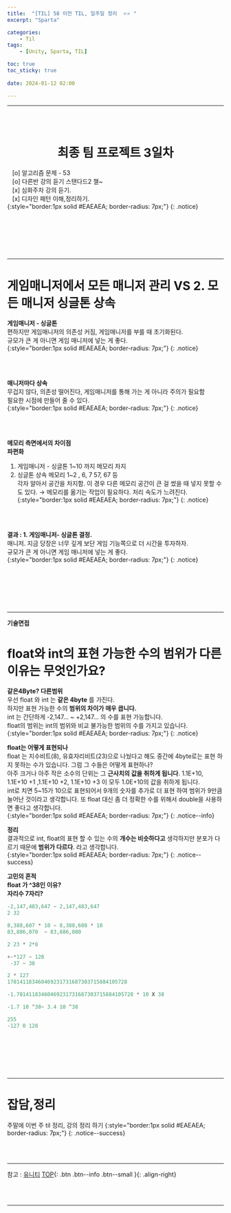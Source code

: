 ```yaml
---
title:  "[TIL] 58 이전 TIL, 일주일 정리  ⭐⭐ "
excerpt: "Sparta"

categories:
    - Til
tags:
    - [Unity, Sparta, TIL]

toc: true
toc_sticky: true
 
date: 2024-01-12 02:00

---
```

- - -



<BR><BR>

<center><H1>  최종 팀 프로젝트 3일차  </H1></center>

&nbsp;&nbsp; [o] 알고리즘 문제  - 53  
&nbsp;&nbsp; [o] 다른반 강의 듣기 스탠다드2 챌~   
&nbsp;&nbsp; [x] 심화주차 강의 듣기.  
&nbsp;&nbsp; [x] 디자인 패턴 이해,정리하기.   
{:style="border:1px solid #EAEAEA; border-radius: 7px;"}
{: .notice}  

<br><br><br><br><br>
- - - 

# 게임매니저에서 모든 매니저 관리 VS  2. 모든 매니저 싱글톤 상속

**게임매니저 - 싱글톤**  
편하지만 게임매니저의 의존성 커짐, 게임매니저를 부를 때 초기화된다.  
규모가 큰 게 아니면 게임 매니저에 넣는 게 좋다.  
{:style="border:1px solid #EAEAEA; border-radius: 7px;"}
{: .notice}

<br><br>

**매니저마다 상속**  
무겁지 않다, 의존성 떨어진다, 게임매니저를 통해 가는 게 아니라 주의가 필요함  
필요한 시점에 만들어 줄 수 있다.  
{:style="border:1px solid #EAEAEA; border-radius: 7px;"}
{: .notice}  

<br><br>

**메모리 측면에서의 차이점**  
**파편화**  
1. 게임매니저 - 싱글톤  1~10 까지 메모리 차지  
2. 싱글톤 상속  메모리 1~2 , 6, 7  57, 67 등  
각자 알아서 공간을 차지함. 이 경우 다른 메모리 공간이 큰 걸 썼을 때 넣지 못할 수도 있다.  → 메모리를 옮기는 작업이 필요하다. 처리 속도가 느려진다.  
{:style="border:1px solid #EAEAEA; border-radius: 7px;"}
{: .notice}  

<br><br>

**결과 : 1. 게임매니저- 싱글톤 결정.**  
매니저.  지금 당장은 너무 깊게 보단 게임 기능쪽으로 더 시간을 투자하자.  
규모가 큰 게 아니면 게임 매니저에 넣는 게 좋다.  
{:style="border:1px solid #EAEAEA; border-radius: 7px;"}
{: .notice}  

<br><br><br><br><br>
- - - 

**기술면접**  
# float와 int의 표현 가능한 수의 범위가 다른 이유는 무엇인가요?

**같은4Byte? 다른범위**  
우선 float 와 int 는 **같은 4byte** 를 가진다.   
하지만 표현 가능한 수의 **범위의 차이가 매우 큽니다.**  
int 는 간단하게 -2,147... ~ +2,147... 의 수를 표현 가능합니다.  
float의 범위는 int의 범위와 비교 불가능한 범위의 수를 가지고 있습니다.   
{:style="border:1px solid #EAEAEA; border-radius: 7px;"}
{: .notice}  

**float는 어떻게 표현되나**  
float 는 지수비트(8), 유효자리비트(23)으로 나눴다고 해도 중간에 4byte로는 표현 하지 못하는 수가 있습니다.  그럼 그 수들은 어떻게 표현하나?  
아주 크거나 아주 작은 소수의 단위는 그 **근사치의 값을 취하게 됩니다**. 1.1E+10, 1.1E+10 +1 ,1.1E+10 +2, 1.1E+10 +3 이 모두 1.0E+10의 값을 취하게 됩니다.   
int로 치면 5~15가 10으로 표현되어서 9개의 숫자를 추가로 더 표현 하여 범위가 9만큼 늘어난 것이라고 생각합니다. 또 float 대신 좀 더 정확한 수를 위해서 double을 사용하면 좋다고 생각합니다.   
{:style="border:1px solid #EAEAEA; border-radius: 7px;"}
{: .notice--info}  

**정리**  
결과적으로 int, float의 표현 할 수 있는 수의 **개수는 비슷하다고** 생각하지만 분포가 다르기 때문에 **범위가 다르다**.  라고 생각합니다.  
{:style="border:1px solid #EAEAEA; border-radius: 7px;"}
{: .notice--success} 

**고민의 흔적**  
**float 가 ^38인 이유?**  
**자리수 7자리?**

<div class="notice--primary" markdown="1"> 

```c#
-2,147,483,647 ~ 2,147,483,647
2 32

8,388,607 * 10 ~ 8,388,608 * 10
83,886,070  ~ 83,886,080  

2 23 * 2*8

+-*127 ~ 128
 -37 ~ 38

2 * 127 
170141183460469231731687303715884105728

-1.70141183460469231731687303715884105728 * 10 X 38

-1.7 10 ^38~ 3.4 10 ^38

255
-127 0 128 
```
</div>



<br><br><br><br><br>
- - - 

# 잡담,정리
주말에 이번 주 til 정리, 강의 정리 하기
{:style="border:1px solid #EAEAEA; border-radius: 7px;"}
{: .notice--success}  

<br><br>
- - -

참고 : [유니티](https://docs.unity3d.com/kr/)
[TOP](#){: .btn .btn--info .btn--small }{: .align-right}


<br><br>
- - -
